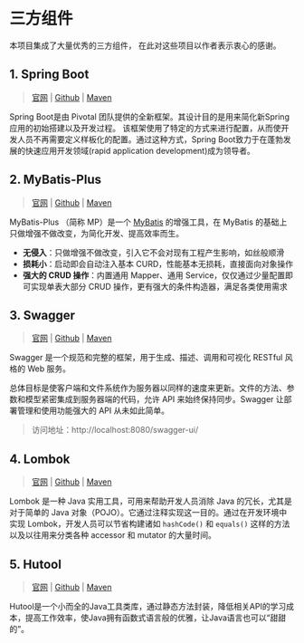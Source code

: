 # 三方组件

本项目集成了大量优秀的三方组件， 在此对这些项目以作者表示衷心的感谢。

## 1. Spring Boot

> [官网](https://spring.io/projects/spring-boot)  |  [Github](https://github.com/spring-projects/spring-boot)  |  [Maven](https://mvnrepository.com/artifact/org.springframework.boot/spring-boot-starter-web)

Spring Boot是由 Pivotal 团队提供的全新框架。其设计目的是用来简化新Spring应用的初始搭建以及开发过程。
该框架使用了特定的方式来进行配置，从而使开发人员不再需要定义样板化的配置。通过这种方式，Spring Boot致力于在蓬勃发展的快速应用开发领域(rapid application development)成为领导者。



## 2. MyBatis-Plus

> [官网](https://baomidou.com)   |   [Github](https://github.com/baomidou/mybatis-plus)  |  [Maven](https://mvnrepository.com/artifact/com.baomidou/mybatis-plus-boot-starter)

MyBatis-Plus （简称 MP）是一个  [MyBatis](https://www.mybatis.org/mybatis-3/) 的增强工具，在 MyBatis 的基础上只做增强不做改变，为简化开发、提高效率而生。

- **无侵入**：只做增强不做改变，引入它不会对现有工程产生影响，如丝般顺滑
- **损耗小**：启动即会自动注入基本 CURD，性能基本无损耗，直接面向对象操作
- **强大的 CRUD 操作**：内置通用 Mapper、通用 Service，仅仅通过少量配置即可实现单表大部分 CRUD 操作，更有强大的条件构造器，满足各类使用需求



## 3. Swagger

> [官网](https://swagger.io/)  |  [Github](https://github.com/swagger-api/swagger-core)  |  [Maven](https://mvnrepository.com/artifact/io.springfox/springfox-boot-starter) 

Swagger 是一个规范和完整的框架，用于生成、描述、调用和可视化 RESTful 风格的 Web 服务。

总体目标是使客户端和文件系统作为服务器以同样的速度来更新。文件的方法、参数和模型紧密集成到服务器端的代码，允许 API 来始终保持同步。Swagger 让部署管理和使用功能强大的 API 从未如此简单。

> 访问地址：http://localhost:8080/swagger-ui/



## 4. Lombok

> [官网](https://projectlombok.org/)  |  [Github](https://github.com/projectlombok/lombok)  | [Maven](https://mvnrepository.com/artifact/org.projectlombok/lombok)

Lombok 是一种 Java 实用工具，可用来帮助开发人员消除 Java 的冗长，尤其是对于简单的 Java 对象（POJO）。它通过注释实现这一目的。通过在开发环境中实现  Lombok，开发人员可以节省构建诸如 `hashCode()` 和 `equals()` 这样的方法以及以往用来分类各种 accessor 和 mutator 的大量时间。



## 5. Hutool

> [官网](https://www.hutool.cn/)  |  [ Github](https://github.com/looly/hutool)  |  [Maven](https://mvnrepository.com/artifact/cn.hutool/hutool-all)

Hutool是一个小而全的Java工具类库，通过静态方法封装，降低相关API的学习成本，提高工作效率，使Java拥有函数式语言般的优雅，让Java语言也可以“甜甜的”。
